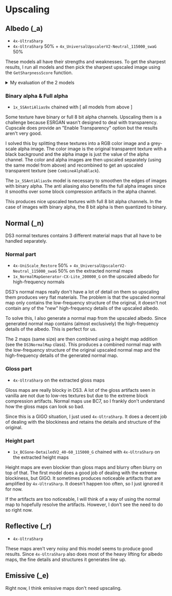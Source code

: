 # Upscaling

## Albedo (_a)

- `4x-UltraSharp`
- `4x-UltraSharp` 50% + `4x_UniversalUpscalerV2-Neutral_115000_swaG` 50%

These models all have their strengths and weaknesses. To get the sharpest results, I run all models and then pick the sharpest upscaled image using the `GetSharpnessScore` function.

<details>
<summary>My evaluation of the 2 models</summary>

I will hence forth refer to `4x-UltraSharp` as M1 and `4x-UltraSharp` 50% + `4x_UniversalUpscalerV2-Neutral_115000_swaG` 50% as M2.

From what I tested, M2 seems to consistently produce the sharpest and most interesting results but only if the input image is very sharp, if the input is slightly blurry, the output will be too. This is a problem as some textures are just a tiny bit blurry. M2 is a model of extremes. The good results are generally very good but the bad results are also very bad.

Fortunately, M1 doesn't have this problem and will always produce okay results. However, only okay. The average quality of the upscaled images is good but no where near a good M2 upscale.

</details>

### Binary alpha & Full alpha

- `1x_SSAntiAlias9x` chained with [ all models from above ]

Some texture have binary or full 8 bit alpha channels. Upscaling them is a challenge because ESRGAN wasn't designed to deal with transparency. Cupscale does provide an "Enable Transparency" option but the results aren't very good.

I solved this by splitting these textures into a RGB color image and a grey-scale alpha image. The color image is the original transparent texture with a black background and the alpha image is just the value of the alpha channel. The color and alpha images are then upscaled separately (using the same model from above) and recombined to get an upscaled transparent texture (see `CombineAlphaBlack`).

The `1x_SSAntiAlias9x` model is necessary to smoothen the edges of images with binary alpha. The anti aliasing also benefits the full alpha images since it smooths over some block compression artifacts in the alpha channel.

This produces nice upscaled textures with full 8 bit alpha channels. In the case of images with binary alpha, the 8 bit alpha is then quantized to binary.

## Normal (_n)

DS3 normal textures contains 3 different material maps that all have to be handled separately.

### Normal part

- `4x-UniScale_Restore` 50% + `4x_UniversalUpscalerV2-Neutral_115000_swaG` 50% on the extracted normal maps
- `1x_NormalMapGenerator-CX-Lite_200000_G` on the upscaled albedo for high-frequency normals

DS3's normal maps really don't have a lot of detail on them so upscaling them produces very flat materials. The problem is that the upscaled normal map only contains the low-frequency structure of the original, it doesn't not contain any of the "new" high-frequency details of the upscaled albedo.

To solve this, I also generate a normal map from the upscaled albedo. Since generated normal map contains (almost exclusively) the high-frequency details of the albedo. This is perfect for us.

The 2 maps (same size) are then combined using a height map addition (see the `DS3NormalMap` class). This produces a combined normal map with the low-frequency structure of the original upscaled normal map and the high-frequency details of the generated normal map.

### Gloss part

- `4x-UltraSharp` on the extracted gloss maps

Gloss maps are really blocky in DS3. A lot of the gloss artifacts seen in vanilla are not due to low-res textures but due to the extreme block compression artifacts. Normal maps use BC7, so I frankly don't understand how the gloss maps can look so bad.

Since this is a GIGO situation, I just used `4x-UltraSharp`. It does a decent job of dealing with the blockiness and retains the details and structure of the original.

### Height part

- `1x_BCGone-DetailedV2_40-60_115000_G` chained with `4x-UltraSharp` on the extracted height maps

Height maps are even blockier than gloss maps and blurry often blurry on top of that. The first model does a good job of dealing with the extreme blockiness, but GIGO. It sometimes produces noticeable artifacts that are amplified by `4x-UltraSharp`. It doesn't happen too often, so I just ignored it for now.

If the artifacts are too noticeable, I will think of a way of using the normal map to hopefully resolve the artifacts. However, I don't see the need to do so right now.

## Reflective (_r)

- `4x-UltraSharp`

These maps aren't very noisy and this model seems to produce good results. Since `4x-UltraSharp` also does most of the heavy lifting for albedo maps, the fine details and structures it generates line up.

## Emissive (_e)

Right now, I think emissive maps don't need upscaling.

